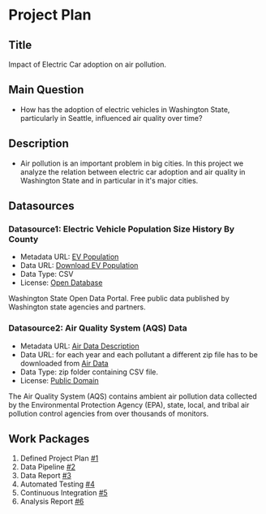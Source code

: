 # Project Plan

## Title
<!-- Give your project a short title. -->
Impact of Electric Car adoption on air pollution.

## Main Question

<!-- Think about one main question you want to answer based on the data. -->
* How has the adoption of electric vehicles in Washington State, particularly in Seattle, influenced air quality over time?

## Description

<!-- Describe your data science project in max. 200 words. Consider writing about why and how you attempt it. -->
* Air pollution is an important problem in big cities. In this project we analyze the relation between electric car adoption and air quality in Washington State and in particular in it's major cities.

## Datasources

<!-- Describe each datasources you plan to use in a section. Use the prefic "DatasourceX" where X is the id of the datasource. -->

### Datasource1: Electric Vehicle Population Size History By County
* Metadata URL: [EV Population](https://data.wa.gov/Transportation/Electric-Vehicle-Population-Size-History-By-County/3d5d-sdqb/about_data)
* Data URL: [Download EV Population](https://data.wa.gov/resource/3d5d-sdqb.csv?$limit=50000)
* Data Type: CSV
* License: [Open Database](https://opendatacommons.org/licenses/odbl/1-0/)

Washington State Open Data Portal. Free public data published by Washington state agencies and partners.

### Datasource2: Air Quality System (AQS) Data
* Metadata URL: [Air Data Description](https://aqs.epa.gov/aqsweb/airdata/FileFormats.html#_introduction)
* Data URL: for each year and each pollutant a different zip file has to be downloaded from [Air Data](https://aqs.epa.gov/aqsweb/airdata/download_files.html)
* Data Type: zip folder containing CSV file.
* License: [Public Domain](https://opendatacommons.org/licenses/pddl/1-0/)

The Air Quality System (AQS) contains ambient air pollution data collected by the Environmental Protection Agency (EPA), state, local, and tribal air pollution control agencies from over thousands of monitors.


## Work Packages

<!-- List of work packages ordered sequentially, each pointing to an issue with more details. -->

1. Defined Project Plan [#1][i1]
2. Data Pipeline [#2][i2]
3. Data Report [#3][i3]
4. Automated Testing [#4][i4]
5. Continuous Integration [#5][i5]
6. Analysis Report [#6][i6]

[i1]: https://github.com/korn3lie/made-project/issues/1
[i2]: https://github.com/korn3lie/made-project/issues/2
[i3]: https://github.com/korn3lie/made-project/issues/3
[i4]: https://github.com/korn3lie/made-project/issues/4
[i5]: https://github.com/korn3lie/made-project/issues/5
[i6]: https://github.com/korn3lie/made-project/issues/6
